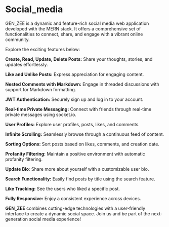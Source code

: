 # Social_media
GEN_ZEE is a dynamic and feature-rich social media web application developed with the MERN stack. It offers a comprehensive set of functionalities to connect, share, and engage with a vibrant online community. 

Explore the exciting features below:

**Create, Read, Update, Delete Posts:** Share your thoughts, stories, and updates effortlessly.

**Like and Unlike Posts:** Express appreciation for engaging content.

**Nested Comments with Markdown:** Engage in threaded discussions with support for Markdown formatting.

**JWT Authentication:** Securely sign up and log in to your account.

**Real-time Private Messaging:** Connect with friends through real-time private messages using socket.io.

**User Profiles:** Explore user profiles, posts, likes, and comments.

**Infinite Scrolling:** Seamlessly browse through a continuous feed of content.

**Sorting Options:** Sort posts based on likes, comments, and creation date.

**Profanity Filtering:** Maintain a positive environment with automatic profanity filtering.

**Update Bio**: Share more about yourself with a customizable user bio.

**Search Functionality:** Easily find posts by title using the search feature.

**Like Tracking:** See the users who liked a specific post.

**Fully Responsive:** Enjoy a consistent experience across devices.

**GEN_ZEE** combines cutting-edge technologies with a user-friendly interface to create a dynamic social space. Join us and be part of the next-generation social media experience!

